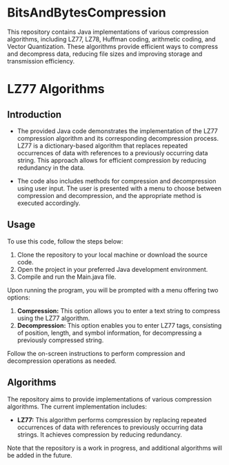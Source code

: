 # BitsAndBytesCompression
This repository contains Java implementations of various compression algorithms, including LZ77, LZ78, Huffman coding, arithmetic coding, and Vector Quantization. These algorithms provide efficient ways to compress and decompress data, reducing file sizes and improving storage and transmission efficiency.

# LZ77 Algorithms

## Introduction
- The provided Java code demonstrates the implementation of the LZ77 compression algorithm and its corresponding decompression process. LZ77 is a dictionary-based algorithm that replaces repeated occurrences of data with references to a previously occurring data string. This approach allows for efficient compression by reducing redundancy in the data.

- The code also includes methods for compression and decompression using user input. The user is presented with a menu to choose between compression and decompression, and the appropriate method is executed accordingly.
## Usage
To use this code, follow the steps below:

1. Clone the repository to your local machine or download the source code.
2. Open the project in your preferred Java development environment.
3. Compile and run the Main.java file.
   
Upon running the program, you will be prompted with a menu offering two options:

1. **Compression:** This option allows you to enter a text string to compress using the LZ77 algorithm.
2. **Decompression:** This option enables you to enter LZ77 tags, consisting of position, length, and symbol information, for decompressing a previously compressed string.
   
Follow the on-screen instructions to perform compression and decompression operations as needed.

## Algorithms
The repository aims to provide implementations of various compression algorithms. The current implementation includes:

- **LZ77:** This algorithm performs compression by replacing repeated occurrences of data with references to previously occurring data strings. It achieves compression by reducing redundancy.

Note that the repository is a work in progress, and additional algorithms will be added in the future.
